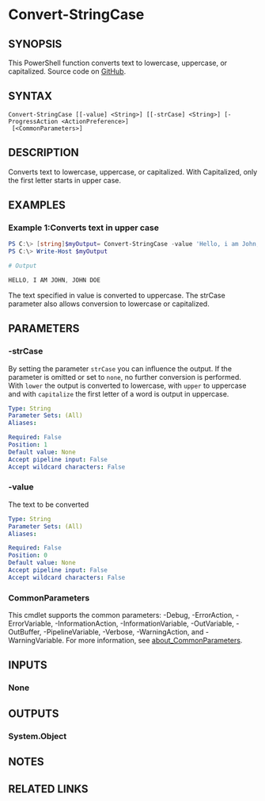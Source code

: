 ﻿---
external help file: EulandaConnect-help.xml
Module Name: EulandaConnect
online version: https://github.com/Eulanda/EulandaConnect/blob/master/docs/Convert-StringCase.md
schema: 2.0.0
lastMod: 2024-03-19T06:27:25
---

# Convert-StringCase

## SYNOPSIS
This PowerShell function converts text to lowercase, uppercase, or capitalized. Source code on [GitHub](https://github.com/Eulanda/EulandaConnect/blob/master/source/public/Convert-StringCase.ps1).

## SYNTAX

```
Convert-StringCase [[-value] <String>] [[-strCase] <String>] [-ProgressAction <ActionPreference>]
 [<CommonParameters>]
```

## DESCRIPTION
Converts text to lowercase, uppercase, or capitalized. With Capitalized, only the first letter starts in upper case.

## EXAMPLES

### Example 1:Converts text in upper case
```powershell
PS C:\> [string]$myOutput= Convert-StringCase -value 'Hello, i am John, John Doe' -strCase upper
PS C:\> Write-Host $myOutput
```

```powershell
# Output

HELLO, I AM JOHN, JOHN DOE
```

The text specified in value is converted to uppercase. The strCase parameter also allows conversion to lowercase or capitalized.

## PARAMETERS

### -strCase
By setting the parameter `strCase` you can influence the output. If the parameter is omitted or set to `none`, no further conversion is performed. With `lower` the output is converted to lowercase, with `upper` to uppercase and with `capitalize` the first letter of a word is output in uppercase.

```yaml
Type: String
Parameter Sets: (All)
Aliases:

Required: False
Position: 1
Default value: None
Accept pipeline input: False
Accept wildcard characters: False
```

### -value
The text to be converted

```yaml
Type: String
Parameter Sets: (All)
Aliases:

Required: False
Position: 0
Default value: None
Accept pipeline input: False
Accept wildcard characters: False
```


### CommonParameters
This cmdlet supports the common parameters: -Debug, -ErrorAction, -ErrorVariable, -InformationAction, -InformationVariable, -OutVariable, -OutBuffer, -PipelineVariable, -Verbose, -WarningAction, and -WarningVariable. For more information, see [about_CommonParameters](http://go.microsoft.com/fwlink/?LinkID=113216).

## INPUTS

### None

## OUTPUTS

### System.Object
## NOTES

## RELATED LINKS


